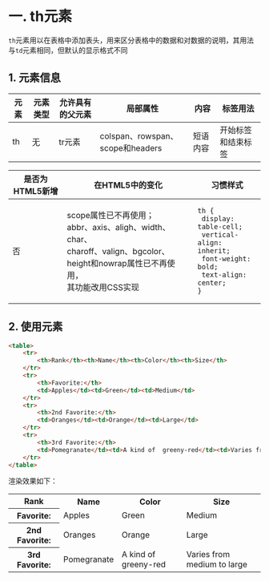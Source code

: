 # 一. th元素

`th`元素用以在表格中添加表头，用来区分表格中的数据和对数据的说明，其用法与`td`元素相同，但默认的显示格式不同

## 1. 元素信息

| 元素 | 元素类型 | 允许具有的父元素 | 局部属性                         | 内容     | 标签用法           |
| ---- | -------- | ---------------- | -------------------------------- | -------- | ------------------ |
| th   | 无       | tr元素           | colspan、rowspan、scope和headers | 短语内容 | 开始标签和结束标签 |

| 是否为HTML5新增 | 在HTML5中的变化                                              | 习惯样式                                                     |
| --------------- | ------------------------------------------------------------ | ------------------------------------------------------------ |
| 否              | scope属性已不再使用；<br />abbr、axis、aligh、width、char、<br />charoff、valign、bgcolor、height和nowrap属性已不再使用，<br />其功能改用CSS实现 | <pre><code>th {<br />    display: table-cell;<br />    vertical-align: inherit;<br />    font-weight: bold;<br />    text-align: center;<br />}</code></pre> |



## 2. 使用元素

```html
<table>
    <tr>
        <th>Rank</th><th>Name</th><th>Color</th><th>Size</th>
    </tr>
    <tr>
        <th>Favorite:</th>
        <td>Apples</td><td>Green</td><td>Medium</td>
    </tr>
    <tr>
        <th>2nd Favorite:</th>
        <td>Oranges</td><td>Orange</td><td>Large</td>
    </tr>
    <tr>
        <th>3rd Favorite:</th>
        <td>Pomegranate</td><td>A kind of  greeny-red</td><td>Varies from medium to large</td>
    </tr>
</table>
```

渲染效果如下：

<table>
    <tr>
        <th>Rank</th><th>Name</th><th>Color</th><th>Size</th>
    </tr>
    <tr>
        <th>Favorite:</th>
        <td>Apples</td><td>Green</td><td>Medium</td>
    </tr>
    <tr>
        <th>2nd Favorite:</th>
        <td>Oranges</td><td>Orange</td><td>Large</td>
    </tr>
    <tr>
        <th>3rd Favorite:</th>
        <td>Pomegranate</td><td>A kind of  greeny-red</td><td>Varies from medium to large</td>
    </tr>
</table>